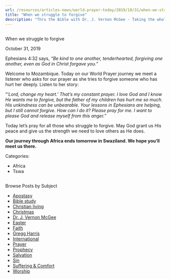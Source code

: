 ```yaml
---
url: /resources/articles-news/world-prayer-today/2019/10/31/when-we-struggle-to-forgive
title: "When we struggle to forgive"
description: "Thru the Bible with Dr. J. Vernon McGee - Taking the whole Word to the whole world"
---
```







## 
 When we struggle to forgive


October 31, 2019
![]()




Ephesians 4:32 says, *“Be kind to one another, tenderhearted, forgiving one another, even as God in Christ forgave you.”*


Welcome to Mozambique. Today on our World Prayer journey we meet a listener who asks for our prayer as she tries to forgive someone who has hurt her deeply. Listen to her story:


“‘*Lord, change my heart.’* *That’s my constant prayer. I love God and I know He wants me to forgive, but the father of my children has hurt me so much. His unkindness can be unbearable.* *Your lessons in Ephesians are helping, but I still cannot forgive. How can I do it? Please pray for me. I want to please God and release myself from this anger.”*


Today let’s pray for all those who struggle to forgive. May God grant us His peace and give us the strength we need to love others as He does. 


**Our journey through Africa ends tomorrow in Swaziland. We hope you’ll meet us there.**



Categories: 


* Africa
* Tswa









## 
 Browse Posts by Subject


* [Apostasy](/resources/articles-news/-in-tags/tags/Apostasy)
* [Bible study](/resources/articles-news/-in-tags/tags/Bible-study)
* [Christian living](/resources/articles-news/-in-tags/tags/Christian-living)
* [Christmas](/resources/articles-news/-in-tags/tags/Christmas)
* [Dr. J. Vernon McGee](/resources/articles-news/-in-tags/tags/Dr-J-Vernon-McGee)
* [Easter](/resources/articles-news/-in-tags/tags/easter)
* [Faith](/resources/articles-news/-in-tags/tags/Faith)
* [Gregg Harris](/resources/articles-news/-in-tags/tags/Gregg-Harris)
* [International](/resources/articles-news/-in-tags/tags/International)
* [Prayer](/resources/articles-news/-in-tags/tags/prayer)
* [Prophecy](/resources/articles-news/-in-tags/tags/Prophecy)
* [Salvation](/resources/articles-news/-in-tags/tags/Salvation)
* [Sin](/resources/articles-news/-in-tags/tags/sin)
* [Suffering & Comfort](/resources/articles-news/-in-tags/tags/Suffering-Comfort)
* [Worship](/resources/articles-news/-in-tags/tags/worship)






